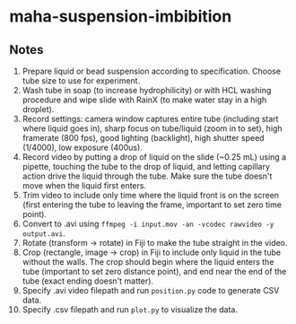 # maha-suspension-imbibition

## Notes
1. Prepare liquid or bead suspension according to specification. Choose tube size to use for experiment.
2. Wash tube in soap (to increase hydrophilicity) or with HCL washing procedure and wipe slide with RainX (to make water stay in a high droplet).
3. Record settings: camera window captures entire tube (including start where liquid goes in), sharp focus on tube/liquid (zoom in to set), high framerate (800 fps), good lighting (backlight), high shutter speed (1/4000), low exposure (400us).
4. Record video by putting a drop of liquid on the slide (~0.25 mL) using a pipette, touching the tube to the drop of liquid, and letting capillary action drive the liquid through the tube. Make sure the tube doesn't move when the liquid first enters.
5. Trim video to include only time where the liquid front is on the screen (first entering the tube to leaving the frame, important to set zero time point).
6. Convert to .avi using `ffmpeg -i input.mov -an -vcodec rawvideo -y output.avi`.
7. Rotate (transform -> rotate) in Fiji to make the tube straight in the video.
8. Crop (rectangle, image -> crop) in Fiji to include only liquid in the tube without the walls. The crop should begin where the liquid enters the tube (important to set zero distance point), and end near the end of the tube (exact ending doesn't matter).
8. Specify .avi video filepath and run `position.py` code to generate CSV data.
9. Specify .csv filepath and run `plot.py` to visualize the data.

